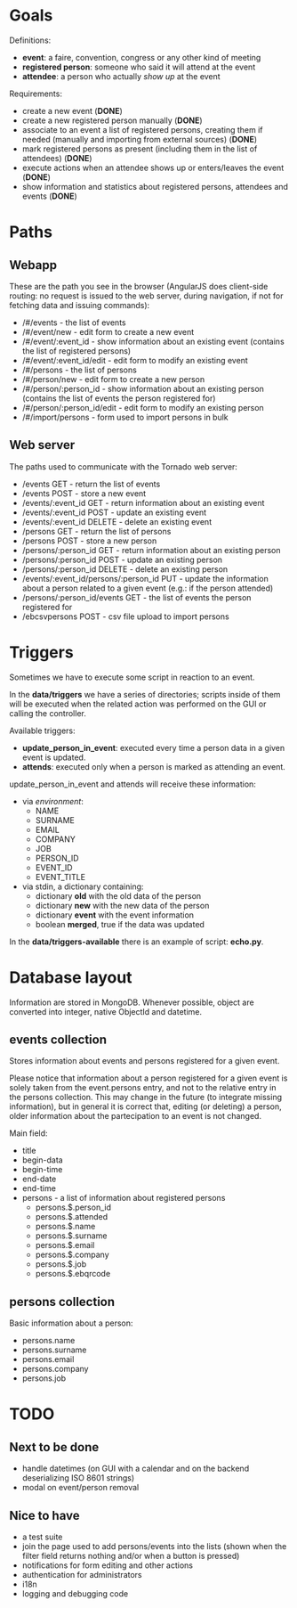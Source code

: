 Goals
=====

Definitions:
- **event**: a faire, convention, congress or any other kind of meeting
- **registered person**: someone who said it will attend at the event
- **attendee**: a person who actually *show up* at the event


Requirements:
- create a new event (**DONE**)
- create a new registered person manually (**DONE**)
- associate to an event a list of registered persons, creating them if needed (manually and importing from external sources) (**DONE**)
- mark registered persons as present (including them in the list of attendees) (**DONE**)
- execute actions when an attendee shows up or enters/leaves the event (**DONE**)
- show information and statistics about registered persons, attendees and events (**DONE**)


Paths
=====

Webapp
------

These are the path you see in the browser (AngularJS does client-side routing: no request is issued to the web server, during navigation, if not for fetching data and issuing commands):

- /#/events - the list of events
- /#/event/new - edit form to create a new event
- /#/event/:event_id - show information about an existing event (contains the list of registered persons)
- /#/event/:event_id/edit - edit form to modify an existing event
- /#/persons - the list of persons
- /#/person/new - edit form to create a new person
- /#/person/:person_id - show information about an existing person (contains the list of events the person registered for)
- /#/person/:person_id/edit - edit form to modify an existing person
- /#/import/persons - form used to import persons in bulk


Web server
----------

The paths used to communicate with the Tornado web server:

- /events GET  - return the list of events
- /events POST - store a new event
- /events/:event_id GET    - return information about an existing event
- /events/:event_id POST   - update an existing event
- /events/:event_id DELETE - delete an existing event
- /persons GET  - return the list of persons
- /persons POST - store a new person
- /persons/:person_id GET    - return information about an existing person
- /persons/:person_id POST   - update an existing person
- /persons/:person_id DELETE - delete an existing person
- /events/:event_id/persons/:person_id PUT - update the information about a person related to a given event (e.g.: if the person attended)
- /persons/:person_id/events GET - the list of events the person registered for
- /ebcsvpersons POST - csv file upload to import persons


Triggers
========

Sometimes we have to execute some script in reaction to an event.

In the **data/triggers** we have a series of directories; scripts inside of them will be executed when the related action was performed on the GUI or calling the controller.

Available triggers:
- **update_person_in_event**: executed every time a person data in a given event is updated.
- **attends**: executed only when a person is marked as attending an event.

update_person_in_event and attends will receive these information:
- via *environment*:
  - NAME
  - SURNAME
  - EMAIL
  - COMPANY
  - JOB
  - PERSON_ID
  - EVENT_ID
  - EVENT_TITLE
- via stdin, a dictionary containing:
  - dictionary **old** with the old data of the person
  - dictionary **new** with the new data of the person
  - dictionary **event** with the event information
  - boolean **merged**, true if the data was updated

In the **data/triggers-available** there is an example of script: **echo.py**.

Database layout
===============

Information are stored in MongoDB.  Whenever possible, object are converted
into integer, native ObjectId and datetime.

events collection
-----------------

Stores information about events and persons registered for a given event.

Please notice that information about a person registered for a given event is solely taken from the event.persons entry, and not to the relative entry in the persons collection. This may change in the future (to integrate missing information), but in general it is correct that, editing (or deleting) a person, older information about the partecipation to an event is not changed.

Main field:

- title
- begin-data
- begin-time
- end-date
- end-time
- persons - a list of information about registered persons
  - persons.$.person_id
  - persons.$.attended
  - persons.$.name
  - persons.$.surname
  - persons.$.email
  - persons.$.company
  - persons.$.job
  - persons.$.ebqrcode


persons collection
------------------

Basic information about a person:
- persons.name
- persons.surname
- persons.email
- persons.company
- persons.job


TODO
====

Next to be done
---------------

- handle datetimes (on GUI with a calendar and on the backend deserializing ISO 8601 strings)
- modal on event/person removal

Nice to have
------------

- a test suite
- join the page used to add persons/events into the lists (shown when the filter field returns nothing and/or when a button is pressed)
- notifications for form editing and other actions
- authentication for administrators
- i18n
- logging and debugging code

